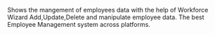 Shows the mangement of employees data with the help of Workforce Wizard
Add,Update,Delete and manipulate employee data.
The best Employee Management system across platforms.
 
